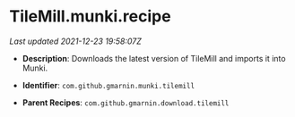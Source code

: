 # TileMill.munki.recipe

_Last updated 2021-12-23 19:58:07Z_

- **Description**: Downloads the latest version of TileMill and imports it into Munki.

- **Identifier**: `com.github.gmarnin.munki.tilemill`

- **Parent Recipes**: `com.github.gmarnin.download.tilemill`